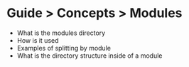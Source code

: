 # Guide > Concepts > Modules

- What is the modules directory
- How is it used
- Examples of splitting by module
- What is the directory structure inside of a module

